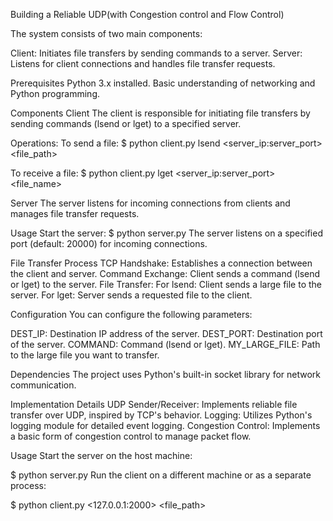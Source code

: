 Building a Reliable UDP(with Congestion control and Flow Control)


The system consists of two main components:

Client: Initiates file transfers by sending commands to a server.
Server: Listens for client connections and handles file transfer requests.

Prerequisites
Python 3.x installed.
Basic understanding of networking and Python programming.

Components
Client
The client is responsible for initiating file transfers by sending commands (lsend or lget) to a specified server.

Operations:
To send a file:
$ python client.py lsend <server_ip:server_port> <file_path>

To receive a file:
$ python client.py lget <server_ip:server_port> <file_name>

Server
The server listens for incoming connections from clients and manages file transfer requests.

Usage
Start the server:
$ python server.py
The server listens on a specified port (default: 20000) for incoming connections.

File Transfer Process
TCP Handshake: Establishes a connection between the client and server.
Command Exchange: Client sends a command (lsend or lget) to the server.
File Transfer:
For lsend: Client sends a large file to the server.
For lget: Server sends a requested file to the client.


Configuration
You can configure the following parameters:

DEST_IP: Destination IP address of the server.
DEST_PORT: Destination port of the server.
COMMAND: Command (lsend or lget).
MY_LARGE_FILE: Path to the large file you want to transfer.

Dependencies
The project uses Python's built-in socket library for network communication.

Implementation Details
UDP Sender/Receiver: Implements reliable file transfer over UDP, inspired by TCP's behavior.
Logging: Utilizes Python's logging module for detailed event logging.
Congestion Control: Implements a basic form of congestion control to manage packet flow.

Usage
Start the server on the host machine:

$ python server.py
Run the client on a different machine or as a separate process:

$ python client.py <operation> <127.0.0.1:2000> <file_path>
